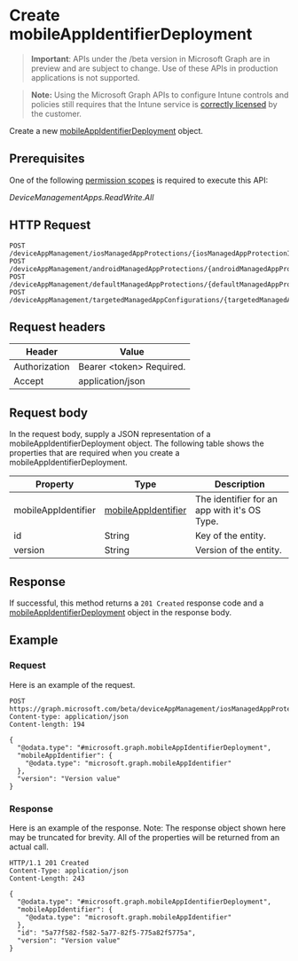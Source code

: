 ﻿# Create mobileAppIdentifierDeployment

> **Important**: APIs under the /beta version in Microsoft Graph are in preview and are subject to change. Use of these APIs in production applications is not supported.

> **Note:** Using the Microsoft Graph APIs to configure Intune controls and policies still requires that the Intune service is [correctly licensed](https://go.microsoft.com/fwlink/?linkid=839381) by the customer.

Create a new [mobileAppIdentifierDeployment](../resources/intune_mam_mobileappidentifierdeployment.md) object.
## Prerequisites
One of the following [permission scopes](https://developer.microsoft.com/en-us/graph/docs/authorization/permission_scopes) is required to execute this API:

*DeviceManagementApps.ReadWrite.All*
## HTTP Request
<!-- {
  "blockType": "ignored"
}
-->
```http
POST /deviceAppManagement/iosManagedAppProtections/{iosManagedAppProtectionId}/mobileAppIdentifierDeployments/
POST /deviceAppManagement/androidManagedAppProtections/{androidManagedAppProtectionId}/mobileAppIdentifierDeployments/
POST /deviceAppManagement/defaultManagedAppProtections/{defaultManagedAppProtectionId}/mobileAppIdentifierDeployments/
POST /deviceAppManagement/targetedManagedAppConfigurations/{targetedManagedAppConfigurationId}/mobileAppIdentifierDeployments/
```

## Request headers
|Header|Value|
|---|---|
|Authorization|Bearer &lt;token&gt; Required.|
|Accept|application/json|

## Request body
In the request body, supply a JSON representation of a mobileAppIdentifierDeployment object.
The following table shows the properties that are required when you create a mobileAppIdentifierDeployment.

|Property|Type|Description|
|---|---|---|
|mobileAppIdentifier|[mobileAppIdentifier](../resources/intune_mam_mobileappidentifier.md)|The identifier for an app with it's OS Type.|
|id|String|Key of the entity.|
|version|String|Version of the entity.|



## Response
If successful, this method returns a `201 Created` response code and a [mobileAppIdentifierDeployment](../resources/intune_mam_mobileappidentifierdeployment.md) object in the response body.

## Example
### Request
Here is an example of the request.
```http
POST https://graph.microsoft.com/beta/deviceAppManagement/iosManagedAppProtections/{iosManagedAppProtectionId}/mobileAppIdentifierDeployments/
Content-type: application/json
Content-length: 194

{
  "@odata.type": "#microsoft.graph.mobileAppIdentifierDeployment",
  "mobileAppIdentifier": {
    "@odata.type": "microsoft.graph.mobileAppIdentifier"
  },
  "version": "Version value"
}
```

### Response
Here is an example of the response. Note: The response object shown here may be truncated for brevity. All of the properties will be returned from an actual call.
```http
HTTP/1.1 201 Created
Content-Type: application/json
Content-Length: 243

{
  "@odata.type": "#microsoft.graph.mobileAppIdentifierDeployment",
  "mobileAppIdentifier": {
    "@odata.type": "microsoft.graph.mobileAppIdentifier"
  },
  "id": "5a77f582-f582-5a77-82f5-775a82f5775a",
  "version": "Version value"
}
```



